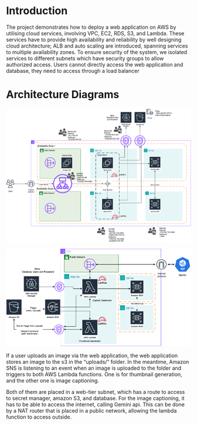 # Introduction

The project demonstrates how to deploy a web application on AWS by utilising cloud services, involving VPC, EC2, RDS, S3, and Lambda. These services have to provide high availability and reliability by well designing cloud architecture; ALB and auto scaling are introduced, spanning services to multiple availability zones. To ensure security of the system, we isolated services to different subnets which have security groups to allow authorized access. Users cannot directly access the web application and database, they need to access through a load balancer

# Architecture Diagrams

![Diagram](diagram.png)

![Lambda](lambda.png)

If a user uploads an image via the web application, the web application stores an image to the s3 in the “uploads/” folder. In the meantime, Amazon SNS is listening to an event when an image is uploaded to the folder and triggers to both AWS Lambda functions. One is for thumbnail generation, and the other one is image captioning.

Both of them are placed in a web-tier subnet, which has a route to access to secret manager, amazon S3, and database. For the image captioning, it has to be able to access the internet, calling Gemini api. This can be done by a NAT router that is placed in a public network, allowing the lambda function to access outside. 
